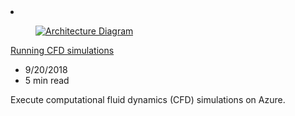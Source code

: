 <!-- This file is automatically generated by build/architectures/build_index.py. Any updates will be lost. -->

<!-- markdownlint-disable MD033 -->

<li class="grid-item item-column" data-categories="Compute Storage ">
<article class="card">
    <div class="card-header has-margin-bottom-none" aria-hidden="true">
        <figure class="image diagram has-height-175 has-overflow-hidden level">
            <a href="/azure/architecture/example-scenario/infrastructure/hpc-cfd"><img src="/azure/architecture/browse/thumbs/hpc-cfd.png" class="diagram" alt="Architecture Diagram" data-linktype="relative-path"></a>
        </figure>
    </div>
    <div class="card-content">
        <a class="card-content-title has-margin-top-none" href="/azure/architecture/example-scenario/infrastructure/hpc-cfd">
            <p>Running CFD simulations</p>
        </a>
        <ul class="card-content-metadata">
            <li>9/20/2018</li>
            <li>5 min read</li>
        </ul>
        <p class="card-content-description">Execute computational fluid dynamics (CFD) simulations on Azure.</p>
        <div class="bottom-to-top-fade is-hidden-mobile"></div>
    </div>
</article>
</li>
